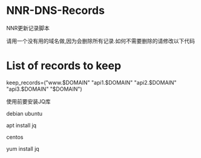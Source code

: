 # NNR-DNS-Records
NNR更新记录脚本


请用一个没有用的域名做,因为会删除所有记录.如何不需要删除的请修改以下代码

# List of records to keep
keep_records=("www.$DOMAIN" "api1.$DOMAIN" "api2.$DOMAIN" "api3.$DOMAIN" "$DOMAIN")

使用前要安装JQ库



debian ubuntu


apt install jq



centos


yum install jq
